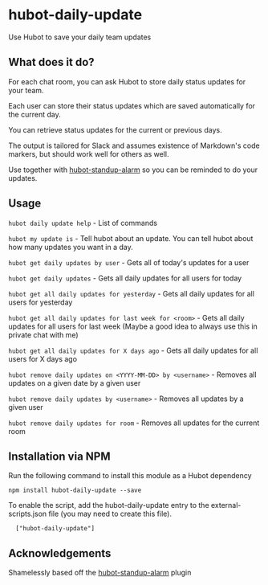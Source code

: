 hubot-daily-update
===================

Use Hubot to save your daily team updates

## What does it do?

For each chat room, you can ask Hubot to store daily status updates for
your team.

Each user can store their status updates which are saved automatically
for the current day.

You can retrieve status updates for the current or previous days.

The output is tailored for Slack and assumes existence of Markdown's code
markers, but should work well for others as well.

Use together with [hubot-standup-alarm](https://github.com/hubot-scripts/hubot-standup-alarm) so you can be reminded to do your updates.

## Usage

`hubot daily update help` - List of commands

`hubot my update is` - Tell hubot about an update. You can tell hubot about how many updates you want in a day.

`hubot get daily updates by user` - Gets all of today's updates for a user

`hubot get daily updates` - Gets all daily updates for all users for today

`hubot get all daily updates for yesterday` - Gets all daily updates for all users for yesterday

`hubot get all daily updates for last week for <room>` - Gets all daily updates for all users for last week (Maybe a good idea to always use this in private chat with me)

`hubot get all daily updates for X days ago` - Gets all daily updates for all users for X days ago

`hubot remove daily updates on <YYYY-MM-DD> by <username>` - Removes all updates on a given date by a given user

`hubot remove daily updates by <username>` - Removes all updates by a given user

`hubot remove daily updates for room` - Removes all updates for the current room


## Installation via NPM

Run the following command to install this module as a Hubot dependency

```
npm install hubot-daily-update --save
```

To enable the script, add the hubot-daily-update entry to the external-scripts.json file (you may need to create this file).

```
  ["hubot-daily-update"]
```

## Acknowledgements

Shamelessly based off the [hubot-standup-alarm](https://github.com/hubot-scripts/hubot-standup-alarm) plugin
